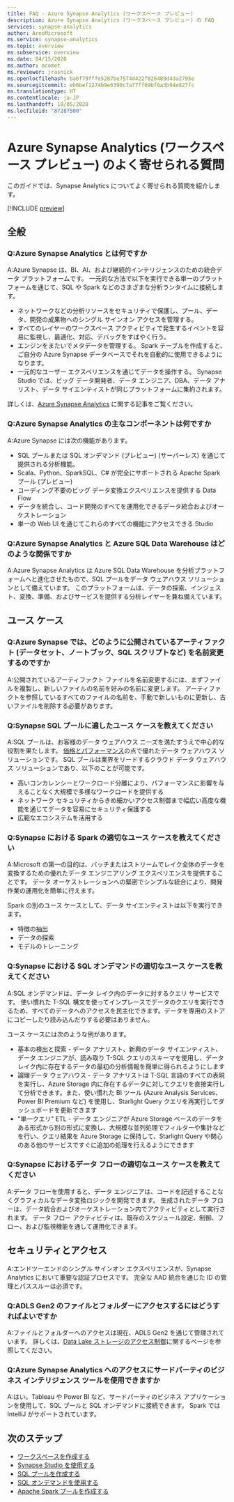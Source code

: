 ```yaml
---
title: FAQ - Azure Synapse Analytics (ワークスペース プレビュー)
description: Azure Synapse Analytics (ワークスペース プレビュー) の FAQ
services: synapse-analytics
author: ArnoMicrosoft
ms.service: synapse-analytics
ms.topic: overview
ms.subservice: overview
ms.date: 04/15/2020
ms.author: acomet
ms.reviewer: jrasnick
ms.openlocfilehash: ba6f79fffe5287be7574d422f026489d4da2795e
ms.sourcegitcommit: eb6bef1274b9e6390c7a77ff69bf6a3b94e827fc
ms.translationtype: HT
ms.contentlocale: ja-JP
ms.lasthandoff: 10/05/2020
ms.locfileid: "87287500"
---
```

# <a name="azure-synapse-analytics-workspaces-preview-frequently-asked-questions"></a>Azure Synapse Analytics (ワークスペース プレビュー) のよく寄せられる質問

このガイドでは、Synapse Analytics についてよく寄せられる質問を紹介します。

[!INCLUDE [preview](includes/note-preview.md)]

## <a name="general"></a>全般

### <a name="q-what-is-azure-synapse-analytics"></a>Q:Azure Synapse Analytics とは何ですか

A:Azure Synapse は、BI、AI、および継続的インテリジェンスのための統合データ プラットフォームです。 一元的な方法で以下を実行できる単一のプラットフォームを通じて、SQL や Spark などのさまざまな分析ランタイムに接続します。

- ネットワークなどの分析リソースをセキュリティで保護し、プール、データ、開発の成果物へのシングル サインオン アクセスを管理する。
- すべてのレイヤーのワークスペース アクティビティで発生するイベントを容易に監視し、最適化、対応、デバッグをすばやく行う。
- エンジンをまたいでメタデータを管理する。 Spark テーブルを作成すると、ご自分の Azure Synapse データベースでそれを自動的に使用できるようになります。
- 一元的なユーザー エクスペリエンスを通じてデータを操作する。 Synapse Studio では、ビッグ データ開発者、データ エンジニア、DBA、データ アナリスト、データ サイエンティストが同じプラットフォームに集約されます。

詳しくは、[Azure Synapse Analytics](https://docs.microsoft.com/azure/synapse-analytics/overview-what-is) に関する記事をご覧ください。

### <a name="q-what-are-the-main-components-of-azure-synapse-analytics"></a>Q:Azure Synapse Analytics の主なコンポーネントは何ですか

A:Azure Synapse には次の機能があります。

- SQL プールまたは SQL オンデマンド (プレビュー) (サーバーレス) を通じて提供される分析機能。
- Scala、Python、SparkSQL、C# が完全にサポートされる Apache Spark プール (プレビュー)
- コーディング不要のビッグ データ変換エクスペリエンスを提供する Data Flow
- データを統合し、コード開発のすべてを運用化できるデータ統合およびオーケストレーション
- 単一の Web UI を通じてこれらのすべての機能にアクセスできる Studio

### <a name="q-how-does-azure-synapse-analytics-relate-to-azure-sql-data-warehouse"></a>Q:Azure Synapse Analytics と Azure SQL Data Warehouse はどのような関係ですか

A:Azure Synapse Analytics は Azure SQL Data Warehouse を分析プラットフォームへと進化させたもので、SQL プールをデータ ウェアハウス ソリューションとして備えています。 このプラットフォームは、データの探索、インジェスト、変換、準備、およびサービスを提供する分析レイヤーを兼ね備えています。

## <a name="use-cases"></a>ユース ケース

### <a name="q-how-do-i-rename-a-published-artifact-dataset-notebook-sql-script-and-so-on-in-azure-synapse"></a>Q:Azure Synapse では、どのように公開されているアーティファクト (データセット、ノートブック、SQL スクリプトなど) を名前変更するのですか

A:公開されているアーティファクト ファイルを名前変更するには、まずファイルを複製し、新しいファイルの名前を好みの名前に変更します。 アーティファクトを参照しているすべてのファイルの名前を、手動で新しいものに更新し、古いファイルを削除する必要があります。

### <a name="q-what-is-a-good-use-case-for-synapse-sql-pool"></a>Q:Synapse SQL プールに適したユース ケースを教えてください

A:SQL プールは、お客様のデータ ウェアハウス ニーズを満たすうえで中心的な役割を果たします。 [価格とパフォーマンス](https://azure.microsoft.com/services/sql-data-warehouse/compare/)の点で優れたデータ ウェアハウス ソリューションです。 SQL プールは業界をリードするクラウド データ ウェアハウス ソリューションであり、以下のことが可能です。

- 高いコンカレンシーとワークロード分離により、パフォーマンスに影響を与えることなく大規模で多様なワークロードを提供する
- ネットワーク セキュリティからきめ細かいアクセス制御まで幅広い高度な機能を通じてデータを容易にセキュリティ保護する
- 広範なエコシステムを活用する

### <a name="q-what-is-a-good-use-case-for-spark-in-synapse"></a>Q:Synapse における Spark の適切なユース ケースを教えてください

A:Microsoft の第一の目的は、バッチまたはストリームでレイク全体のデータを変換するための優れたデータ エンジニアリング エクスペリエンスを提供することです。 データ オーケストレーションへの緊密でシンプルな統合により、開発作業の運用化を簡単に行えます。

Spark の別のユース ケースとして、データ サイエンティストは以下を実行できます。

- 特徴の抽出
- データの探索
- モデルのトレーニング

### <a name="q-what-is-a-good-use-case-for-sql-on-demand-in-synapse"></a>Q:Synapse における SQL オンデマンドの適切なユース ケースを教えてください

A:SQL オンデマンドは、データ レイク内のデータに対するクエリ サービスです。 使い慣れた T-SQL 構文を使ってインプレースでデータのクエリを実行できるため、すべてのデータへのアクセスを民主化できます。データを専用のストアにコピーしたり読み込んだりする必要はありません。

ユース ケースには次のような例があります。

- 基本の検出と探索 - データ アナリスト、新興のデータ サイエンティスト、データ エンジニアが、読み取り T-SQL クエリのスキーマを使用し、データ レイク内に存在するデータの最初の分析情報を簡単に得られるようにします
- 論理データ ウェアハウス - データ アナリストは T-SQL 言語のすべての表現を実行し、Azure Storage 内に存在するデータに対してクエリを直接実行して分析できます。また、使い慣れた BI ツール (Azure Analysis Services、Power BI Premium など) を使用し、Starlight Query クエリを再実行してダッシュボードを更新できます
- "単一クエリ" ETL - データ エンジニアが Azure Storage ベースのデータをある形式から別の形式に変換し、大規模な並列処理でフィルターや集計などを行い、クエリ結果を Azure Storage に保持して、Starlight Query や関心のある他のサービスですぐに追加の処理を行えるようにできます

### <a name="q-what-is-a-good-use-case-for-data-flow-in-synapse"></a>Q:Synapse におけるデータ フローの適切なユース ケースを教えてください

A:データ フローを使用すると、データ エンジニアは、コードを記述することなくグラフィカルなデータ変換ロジックを開発できます。 生成されたデータ フローは、データ統合およびオーケストレーション内でアクティビティとして実行されます。 データ フロー アクティビティは、既存のスケジュール設定、制御、フロー、および監視機能を通して運用化できます。

## <a name="security-and-access"></a>セキュリティとアクセス

A:エンドツーエンドのシングル サインオン エクスペリエンスが、Synapse Analytics において重要な認証プロセスです。 完全な AAD 統合を通じた ID の管理とパススルーは必須です。

### <a name="q-how-do-i-get-access-to-files-and-folders-in-the-adls-gen2"></a>Q:ADLS Gen2 のファイルとフォルダーにアクセスするにはどうすればよいですか

A:ファイルとフォルダーへのアクセスは現在、ADLS Gen2 を通じて管理されています。 詳しくは、[Data Lake ストレージのアクセス制御](../storage/blobs/data-lake-storage-access-control.md?toc=/azure/synapse-analytics/toc.json&bc=/azure/synapse-analytics/breadcrumb/toc.json)に関するページを参照してください。

### <a name="q-can-i-use-third-party-business-intelligence-tools-to-access-azure-synapse-analytics"></a>Q:Azure Synapse Analytics へのアクセスにサードパーティのビジネス インテリジェンス ツールを使用できますか

A:はい。Tableau や Power BI など、サードパーティのビジネス アプリケーションを使用して、SQL プールと SQL オンデマンドに接続できます。 Spark では IntelliJ がサポートされています。

## <a name="next-steps"></a>次のステップ

- [ワークスペースを作成する](quickstart-create-workspace.md)
- [Synapse Studio を使用する](quickstart-synapse-studio.md)
- [SQL プールを作成する](quickstart-create-sql-pool-portal.md)
- [SQL オンデマンドを使用する](quickstart-sql-on-demand.md)
- [Apache Spark プールを作成する](quickstart-create-apache-spark-pool-portal.md) 
